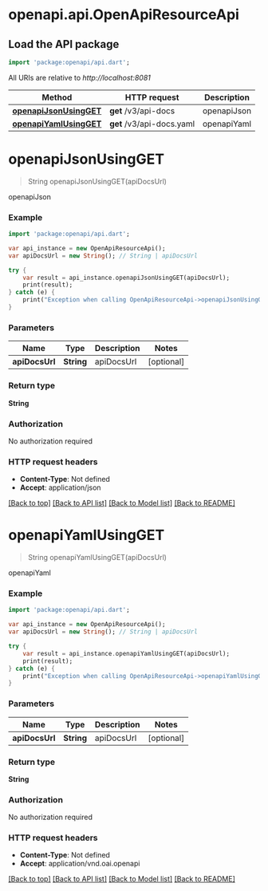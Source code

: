 # openapi.api.OpenApiResourceApi

## Load the API package
```dart
import 'package:openapi/api.dart';
```

All URIs are relative to *http://localhost:8081*

Method | HTTP request | Description
------------- | ------------- | -------------
[**openapiJsonUsingGET**](OpenApiResourceApi.md#openapiJsonUsingGET) | **get** /v3/api-docs | openapiJson
[**openapiYamlUsingGET**](OpenApiResourceApi.md#openapiYamlUsingGET) | **get** /v3/api-docs.yaml | openapiYaml


# **openapiJsonUsingGET**
> String openapiJsonUsingGET(apiDocsUrl)

openapiJson

### Example 
```dart
import 'package:openapi/api.dart';

var api_instance = new OpenApiResourceApi();
var apiDocsUrl = new String(); // String | apiDocsUrl

try { 
    var result = api_instance.openapiJsonUsingGET(apiDocsUrl);
    print(result);
} catch (e) {
    print("Exception when calling OpenApiResourceApi->openapiJsonUsingGET: $e\n");
}
```

### Parameters

Name | Type | Description  | Notes
------------- | ------------- | ------------- | -------------
 **apiDocsUrl** | **String**| apiDocsUrl | [optional] 

### Return type

**String**

### Authorization

No authorization required

### HTTP request headers

 - **Content-Type**: Not defined
 - **Accept**: application/json

[[Back to top]](#) [[Back to API list]](../README.md#documentation-for-api-endpoints) [[Back to Model list]](../README.md#documentation-for-models) [[Back to README]](../README.md)

# **openapiYamlUsingGET**
> String openapiYamlUsingGET(apiDocsUrl)

openapiYaml

### Example 
```dart
import 'package:openapi/api.dart';

var api_instance = new OpenApiResourceApi();
var apiDocsUrl = new String(); // String | apiDocsUrl

try { 
    var result = api_instance.openapiYamlUsingGET(apiDocsUrl);
    print(result);
} catch (e) {
    print("Exception when calling OpenApiResourceApi->openapiYamlUsingGET: $e\n");
}
```

### Parameters

Name | Type | Description  | Notes
------------- | ------------- | ------------- | -------------
 **apiDocsUrl** | **String**| apiDocsUrl | [optional] 

### Return type

**String**

### Authorization

No authorization required

### HTTP request headers

 - **Content-Type**: Not defined
 - **Accept**: application/vnd.oai.openapi

[[Back to top]](#) [[Back to API list]](../README.md#documentation-for-api-endpoints) [[Back to Model list]](../README.md#documentation-for-models) [[Back to README]](../README.md)

